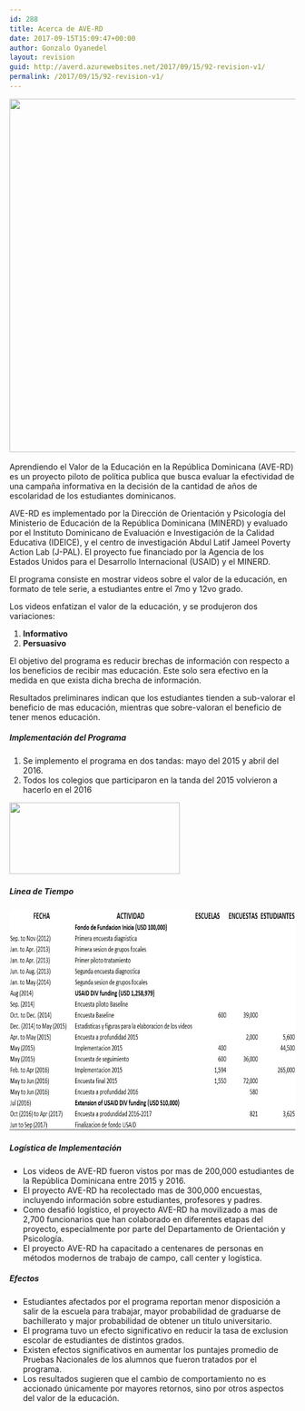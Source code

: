 ```yaml
---
id: 288
title: Acerca de AVE-RD
date: 2017-09-15T15:09:47+00:00
author: Gonzalo Oyanedel
layout: revision
guid: http://averd.azurewebsites.net/2017/09/15/92-revision-v1/
permalink: /2017/09/15/92-revision-v1/
---
```

<img class="alignnone size-full wp-image-248" src="/wp-content/uploads/2017/04/31060892535_3ee466526a_h.jpg" alt="" width="1600" height="623" srcset="/wp-content/uploads/2017/04/31060892535_3ee466526a_h.jpg 1600w, /wp-content/uploads/2017/04/31060892535_3ee466526a_h-300x117.jpg 300w, /wp-content/uploads/2017/04/31060892535_3ee466526a_h-768x299.jpg 768w, /wp-content/uploads/2017/04/31060892535_3ee466526a_h-1024x399.jpg 1024w, /wp-content/uploads/2017/04/31060892535_3ee466526a_h-676x263.jpg 676w" sizes="(max-width: 1600px) 100vw, 1600px" />

Aprendiendo el Valor de la Educación en la República Dominicana (AVE-RD) es un proyecto piloto de política publica que busca evaluar la efectividad de una campaña informativa en la decisión de la cantidad de años de escolaridad de los estudiantes dominicanos.

AVE-RD es implementado por la Dirección de Orientación y Psicología del Ministerio de Educación de la República Dominicana (MINERD) y evaluado por el Instituto Dominicano de Evaluación e Investigación de la Calidad Educativa (IDEICE), y el centro de investigación Abdul Latif Jameel Poverty Action Lab (J-PAL). El proyecto fue financiado por la Agencia de los Estados Unidos para el Desarrollo Internacional (USAID) y el MINERD.

El programa consiste en mostrar videos sobre el valor de la educación, en formato de tele serie, a estudiantes entre el 7mo y 12vo grado.

Los videos enfatizan el valor de la educación, y se produjeron dos variaciones:

  1. **Informativo**
  2. **Persuasivo**

El objetivo del programa es reducir brechas de información con respecto a los beneficios de recibir mas educación. Este solo sera efectivo en la medida en que exista dicha brecha de información.

Resultados preliminares indican que los estudiantes tienden a sub-valorar el beneficio de mas educación, mientras que sobre-valoran el beneficio de tener menos educación.

##### **Implementación del Programa**

  1. Se implemento el programa en dos tandas: mayo del 2015 y abril del 2016.
  2. Todos los colegios que participaron en la tanda del 2015 volvieron a hacerlo en el 2016

<img class="alignnone size-medium wp-image-245" src="/wp-content/uploads/2017/04/ave-300x126.jpg" alt="" width="300" height="126" srcset="/wp-content/uploads/2017/04/ave-300x126.jpg 300w, /wp-content/uploads/2017/04/ave-676x285.jpg 676w, /wp-content/uploads/2017/04/ave.jpg 688w" sizes="(max-width: 300px) 100vw, 300px" /> 

##### **Linea de Tiempo**

<img class="alignnone  wp-image-287" src="/wp-content/uploads/2017/04/linea-de-tiempo.jpg" alt="" width="584" height="389" /> 

##### **Logística de Implementación**

  * Los videos de AVE-RD fueron vistos por mas de 200,000 estudiantes de la República Dominicana entre 2015 y 2016.
  * El proyecto AVE-RD ha recolectado mas de 300,000 encuestas, incluyendo información sobre estudiantes, profesores y padres.
  * Como desafió logístico, el proyecto AVE-RD ha movilizado a mas de 2,700 funcionarios que han colaborado en diferentes etapas del proyecto, especialmente por parte del Departamento de Orientación y Psicología.
  * El proyecto AVE-RD ha capacitado a centenares de personas en métodos modernos de trabajo de campo, call center y logística.

##### **Efectos**

  * Estudiantes afectados por el programa reportan menor disposición a salir de la escuela para trabajar, mayor probabilidad de graduarse de bachillerato y major probabilidad de obtener un titulo universitario.
  * El programa tuvo un efecto significativo en reducir la tasa de exclusion escolar de estudiantes de distintos grados.
  * Existen efectos significativos en aumentar los puntajes promedio de Pruebas Nacionales de los alumnos que fueron tratados por el programa.
  * Los resultados sugieren que el cambio de comportamiento no es accionado únicamente por mayores retornos, sino por otros aspectos del valor de la educación.

&nbsp;

&nbsp;